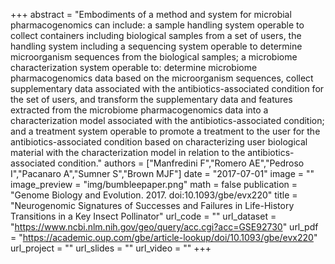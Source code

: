 +++
abstract = "Embodiments of a method and system for microbial pharmacogenomics can include: a sample handling system operable to collect containers including biological samples from a set of users, the handling system including a sequencing system operable to determine microorganism sequences from the biological samples; a microbiome characterization system operable to: determine microbiome pharmacogenomics data based on the microorganism sequences, collect supplementary data associated with the antibiotics-associated condition for the set of users, and transform the supplementary data and features extracted from the microbiome pharmacogenomics data into a characterization model associated with the antibiotics-associated condition; and a treatment system operable to promote a treatment to the user for the antibiotics-associated condition based on characterizing user biological material with the characterization model in relation to the antibiotics-associated condition."
authors = ["Manfredini F","Romero AE","Pedroso I","Pacanaro A","Sumner S","Brown MJF"]
date = "2017-07-01"
image = ""
image_preview = "img/bumbleepaper.png"
math = false
publication = "Genome Biology and Evolution. 2017. doi:10.1093/gbe/evx220"
title = "Neurogenomic Signatures of Successes and Failures in Life-History Transitions in a Key Insect Pollinator" 
url_code = ""
url_dataset = "https://www.ncbi.nlm.nih.gov/geo/query/acc.cgi?acc=GSE92730"
url_pdf = "https://academic.oup.com/gbe/article-lookup/doi/10.1093/gbe/evx220"
url_project = ""
url_slides = ""
url_video = ""
+++

